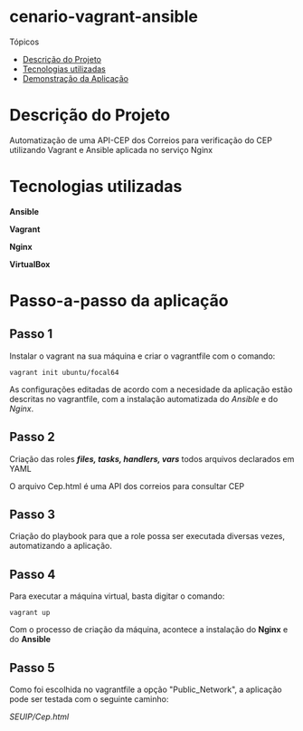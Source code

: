 
# cenario-vagrant-ansible
Tópicos

* [Descrição do Projeto](#descrição-do-projeto)
* [Tecnologias utilizadas](#tecnologias-utilizadas)
* [Demonstração da Aplicação](#passo-a-passo-da-aplicação)

# Descrição do Projeto
  Automatização de uma API-CEP dos Correios para verificação do CEP utilizando Vagrant e Ansible aplicada no serviço Nginx
 
# Tecnologias utilizadas
**Ansible**

**Vagrant**

**Nginx**

**VirtualBox**

# Passo-a-passo da aplicação

## Passo 1
  Instalar o vagrant na sua máquina e criar o vagrantfile com o comando:

```vagrant init ubuntu/focal64```

  As configurações editadas de acordo com a necesidade da aplicação estão descritas no vagrantfile, com a instalação automatizada do *Ansible* e do *Nginx*.

## Passo 2 
  Criação das roles ***files, tasks, handlers, vars*** todos arquivos declarados em YAML
  
  O arquivo Cep.html é uma API dos correios para consultar CEP

## Passo 3 
  Criação do playbook para que a role possa ser executada diversas vezes, automatizando a aplicação.
## Passo 4 
  Para executar a máquina virtual, basta digitar o comando:

``` vagrant up ```

  Com o processo de criação da máquina, acontece a instalação do **Nginx** e do **Ansible**

## Passo 5 
  Como foi escolhida no vagrantfile a opção "Public_Network", a aplicação pode ser testada com o seguinte caminho:

*SEUIP/Cep.html*
